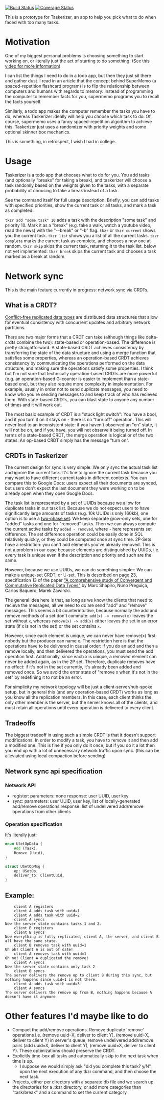 [![Build Status](https://travis-ci.org/boustrophedon/taskerizer.svg?branch=master)](https://travis-ci.org/boustrophedon/taskerizer) [![Coverage Status](https://coveralls.io/repos/github/boustrophedon/taskerizer/badge.svg?branch=master)](https://coveralls.io/github/boustrophedon/taskerizer?branch=master)

This is a prototype for Taskerizer, an app to help you pick what to do when faced with too many tasks.

# Motivation

One of my biggest personal problems is choosing something to start working on, or literally just the act of starting to do something. (See [this video for more information](https://www.youtube.com/watch?v=_Nz9-6Mp614))

I can list the things I need to do in a todo app, but then they just sit there and gather dust. I read in an article that the concept behind SuperMemo (a spaced-repetition flashcard program) is to flip the relationship between computers and humans with regards to memory: instead of programming the computer to remember facts for you, supermemo programs you to recall the facts yourself.

Similarly, a todo app makes the computer remember the tasks you have to do, whereas Taskerizer ideally will help you choose which task to do. Of course, supermemo uses a fancy spaced-repetition algorithm to achieve this. Taskerizer just uses a randomizer with priority weights and some optional skinner box mechanics.

This is something, in retrospect, I wish I had in college.

# Usage

Taskerizer is a todo app that chooses what to do for you. You add tasks (and optionally "breaks" for taking a break), and taskerizer will choose a task randomly based on the weights given to the tasks, with a separate probability of choosing to take a break instead of a task.

See the command itself for full usage description. Briefly, you can add tasks with specified priorities, show the current task or all tasks, and mark a task as completed.

`tkzr add "some task" 10` adds a task with the description "some task" and priority 10. Mark it as a "break" (e.g. take a walk, watch a youtube video, read the news) with the "--break" or "-b" flag.
`tkzr` or `tkzr current` shows you the current task. 
`tkzr list` shows you a list of all the current tasks.
`tkzr complete` marks the current task as complete, and chooses a new one at random.
`tkzr skip` skips the current task, returning it to the task list.
below not yet implemented:
`tkzr break` skips the current task and chooses a task marked as a break at random.

# Network sync

This is the main feature currently in progress: network sync via CRDTs.

## What is a CRDT?
[Conflict-free replicated data types](https://en.wikipedia.org/wiki/Conflict-free_replicated_data_type) are distributed data structures that allow for eventual consistency with concurrent updates and arbitrary network partitions.

There are two major forms that a CRDT can take (although things like delta-crdts combine the two): state-based or operation-based. The difference is pretty straightforward. A state-based CRDT achieves consistency by transferring the state of the data structure and using a merge function that satisfies some properties, whereas an operation-based CRDT achieves consistency by communicating the operations performed on the data structure, and making sure the operations satisfy some properties. I think but I'm not sure that technically operation-based CRDTs are more powerful (e.g. an operation-based G-counter is easier to implement than a state-based one), but they also require more complexity in implementation. For example, usually in order not to send duplicate messages, you need to know who you're sending messages to and keep track of who has recieved them. With state-based CRDTs, you can blast state to anyone any number of times and it will work out.

The most basic example of CRDT is a "stuck light switch": You have a bool, and if you turn it on it stays on - there is no "turn off" operation. This will never lead to an inconsistent state: if you haven't observed an "on" state, it will not be on, and if you have, you will not observe it being turned off. In terms of a state-based CRDT, the merge operation is logical or of the two states. An op-based CRDT simply has the message "turn on".

## CRDTs in Taskerizer

The current design for sync is very simple: We only sync the actual task list and ignore the current task. It's fine to ignore the current task because you may want to have different current tasks in different contexts. You can compare this to Google Docs: users expect all their documents are synced, but users don't expect the last document they were working on to be already open when they open Google Docs.

The task list is represented by a set of UUIDs because we allow for duplicate tasks in our task list. Because we do not expect users to have significantly large amounts of tasks (e.g. 10k UUIDs is only 160kb), one option is to use a [two-phase set](https://en.wikipedia.org/wiki/Conflict-free_replicated_data_type#2P-Set_(Two-Phase_Set)). We keep separate grow-only sets, one for "added" tasks and one for "removed" tasks. Then we can always compute the current active tasks by `added - removed`, where `-` here represents set difference. The set difference operation could be easily done in SQL relatively quickly, or they could be computed once at sync time. 2P-Sets have a restriction: you can't add elements you've already removed. This is not a problem in our case because elements are distinguished by UUIDs, i.e. every task is unique even if the description and priority and such are the same.

However, because we use UUIDs, we can do something simpler: We can make a unique-set CRDT, or U-set. This is described on page 23, specification 13 of the paper ["A comprehensive study of Convergent and Commutative Replicated Data Types"](https://hal.inria.fr/inria-00555588/document) by Marc Shapiro, Nuno Preguiça, Carlos Baquero, Marek Zawirski.

The general idea here is that, as long as we know the clients that need to recieve the messages, all we need to do are send "add" and "remove" messages. This seems a bit counterintuitive, because normally the add and remove methods of a set don't commute: `add(x) -> remove(x)` leaves the set without `x`, whereas `remove(x) -> add(x)` either leaves the set in an error state (if x is not in the set) or the set contains `x`.

However, since each element is unique, we can never have remove(x) first: nobody but the producer can name x. The restriction here is that the operations have to be delivered in causal order: if you do an add and then a remove locally, and then delivered the operations, you must send the add operation first. Additionally, since each x is unique, a removed element can never be added again, as in the 2P set. Therefore, duplicate removes have no effect: if it's not in the set currently, it's already been added and removed once. So we avoid the error state of "remove x when it's not in the set" by redefining it to not be an error.

For simplicity my network topology will be just a client-server/hub-spoke setup, but in general this (and any operation-based CRDT) works as long as you know all the replication members. In this case, each client thinks the only other member is the server, but the server knows all of the clients, and must retain all operations until every operation is delivered to every client.

## Tradeoffs

The biggest tradeoff in using such a simple CRDT is that it doesn't support modifications. In order to modify a task, you have to remove it and then add a modified one. This is fine if you only do it once, but if you do it a lot then you end up with a lot of unnecessary network traffic upon sync. (this can be alleviated using local compaction before sending)

## Network sync api specification

### Network API

- register:
	parameters: none
	response: user UUID, user key
- sync:
	parameters: user UUID, user key, list of locally-generated add/remove operations
	response: list of undelivered add/remove operations from other clients

### Operation specification

It's literally just:

```rust
enum USetOpData {
	Add (Task),
	Remove (Uuid),
}

struct USetOpMsg {
	op: USetOp,
	deliver_to: ClientUuid,
}
```


## Example:

```
	client A registers
	client A adds task with uuid=1
	client A adds task with uuid=2
	client A syncs
Now the server state contains tasks 1 and 2.
	client B registers
	client B syncs
Now everything is fully replicated, client A, the server, and client B all have the same state.
	client B removes task with uuid=1
Uh oh! Client A is out of date!
	client A removes task with uuid=1
Oh no! Client A duplicated the remove!
	client A syncs
Now the server state contains only task 2
	client B syncs
The server delivers the remove op to client B during this sync, but nothing happens since uuid=1 is not there.
	client A adds task with uuid=3
	client A syncs
The server delivers the remove op from B, nothing happens because A doesn't have it anymore
```

# Other features I'd maybe like to do

- Compact the add/remove operations. Remove duplicate 'remove' operations i.e. (remove uuid=X, deliver to client Y), (remove uuid=X, deliver to client Y) in server's queue, remove undelivered add/remove pairs (add uuid=X, deliver to client Y), (remove uuid=X, deliver to client Y). These optimizations should preserve the CRDT.
- Explicitly time-box all tasks and automatically skip to the next task when time is up.
	- I suppose we would simply ask "did you complete this task? y/N" upon the next execution of any tkzr command, and then choose the next task.
- Projects, either per directory with a separate db file and we search up the directories for a .tkzr directory, or add more categories than "task/break" and a command to set the current category
